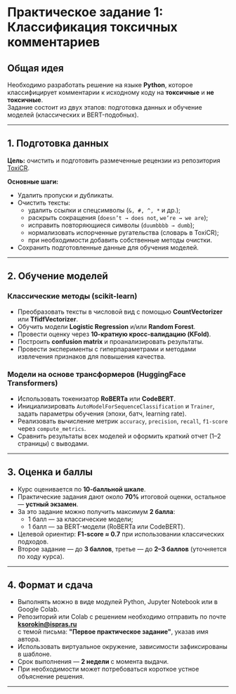 # Практическое задание 1: Классификация токсичных комментариев

## Общая идея

Необходимо разработать решение на языке **Python**, которое классифицирует комментарии к исходному коду на **токсичные** и **не токсичные**.  
Задание состоит из двух этапов: подготовка данных и обучение моделей (классических и BERT-подобных).

---

## 1. Подготовка данных

**Цель:** очистить и подготовить размеченные рецензии из репозитория [ToxiCR](https://github.com/WSU-SEAL/ToxiCR/tree/master).

**Основные шаги:**
- Удалить пропуски и дубликаты.
- Очистить тексты:
  - удалить ссылки и спецсимволы (`&, #, ^, *` и др.);
  - раскрыть сокращения (`doesn’t → does not`, `we’re → we are`);
  - исправить повторяющиеся символы (`duumbbbb → dumb`);
  - нормализовать испорченные ругательства (словарь в ToxiCR);
  - при необходимости добавить собственные методы очистки.
- Сохранить подготовленные данные для обучения моделей.

---

## 2. Обучение моделей

### Классические методы (scikit-learn)
- Преобразовать тексты в числовой вид с помощью **CountVectorizer** или **TfidfVectorizer**.  
- Обучить модели **Logistic Regression** и/или **Random Forest**.  
- Провести оценку через **10-кратную кросс-валидацию (KFold)**.  
- Построить **confusion matrix** и проанализировать результаты.  
- Провести эксперименты с гиперпараметрами и методами извлечения признаков для повышения качества.

### Модели на основе трансформеров (HuggingFace Transformers)
- Использовать токенизатор **RoBERTa** или **CodeBERT**.  
- Инициализировать `AutoModelForSequenceClassification` и `Trainer`, задать параметры обучения (эпохи, батч, learning rate).  
- Реализовать вычисление метрик `accuracy`, `precision`, `recall`, `f1-score` через `compute_metrics`.  
- Сравнить результаты всех моделей и оформить краткий отчет (1–2 страницы) с выводами.

---

## 3. Оценка и баллы

- Курс оценивается по **10-балльной шкале**.  
- Практические задания дают около **70%** итоговой оценки, остальное — **устный экзамен**.  
- За это задание можно получить максимум **2 балла**:
  - 1 балл — за классические модели;
  - 1 балл — за BERT-модели (RoBERTa или CodeBERT).
- Целевой ориентир: **F1-score ≈ 0.7** при использовании классических подходов.
- Второе задание — до **3 баллов**, третье — до **2–3 баллов** (уточняется по ходу курса).

---

## 4. Формат и сдача

- Выполнять можно в виде модулей Python, Jupyter Notebook или в Google Colab.  
- Репозиторий или Colab с решением необходимо отправить по почте **ksorokin@ispras.ru**  
  с темой письма: **"Первое практическое задание"**, указав имя автора.  
- Использовать виртуальное окружение, зависимости зафиксированы в шаблоне.  
- Срок выполнения — **2 недели** с момента выдачи.  
- При необходимости может потребоваться короткое устное объяснение решения.

---